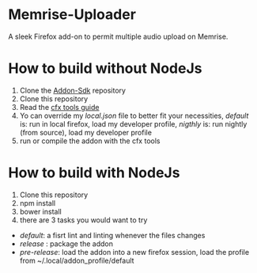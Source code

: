 Memrise-Uploader
================

A sleek Firefox add-on to permit multiple audio upload on Memrise.


How to build without NodeJs
===========================

1. Clone the [Addon-Sdk](https://github.com/mozilla/addon-sdk) repository
2. Clone this repository
3. Read the [cfx tools guide](https://developer.mozilla.org/en-US/Add-ons/SDK/Tools/cfx)
4. Yo can override my *local.json* file to better fit your necessities, _default_ is:
run in local firefox, load my developer profile, _nigthly_ is: run nightly (from source), load my developer profile 
5. run or compile the addon with the cfx tools

How to build with NodeJs
========================

1. Clone this repository
2. npm install
3. bower install
4. there are 3 tasks you would want to try

- _default_: a fisrt lint and linting whenever the files changes
- _release_ : package the addon
- _pre-release_: load the addon into a new firefox session, load the profile from ~/.local/addon_profile/default
